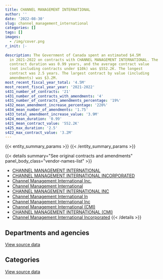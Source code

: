 ```yaml
---
title: CHANNEL MANAGEMENT INTERNATIONAL
author: ''
date: '2022-08-30'
slug: channel_management_international
categories: []
tags: []
images:
  - /img/cover.png
r_init: |-
  
description: The Government of Canada spent an estimated $4.5M
  in 2021-2022 on contracts with CHANNEL MANAGEMENT INTERNATIONAL. The average
  contract duration was 0.99 years, and the average contract value
  (not including contracts under $10k) was $552.2K. The longest
  contract was 2.5 years. The largest contract by value (including
  amendments) was $3.2M.
most_recent_fiscal_year_total: '4.5M'
most_recent_fiscal_year_year: '2021-2022'
s431_number_of_contracts: '21'
s431_number_of_contracts_with_amendments: '4'
s431_number_of_contracts_amendments_percentage: '19%'
s432_mean_amendment_increase_percentage: '220%'
s434_mean_number_of_amendments: '1.75'
s433_total_amendment_increase_value: '3.9M'
s424_mean_duration: '0.99'
s421_mean_contract_value: '552.2K'
s425_max_duration: '2.5'
s422_max_contract_value: '3.2M'
---
```


<script src="/rmarkdown-libs/htmlwidgets/htmlwidgets.js"></script>
<link href="/rmarkdown-libs/datatables-css/datatables-crosstalk.css" rel="stylesheet" />
<script src="/rmarkdown-libs/datatables-binding/datatables.js"></script>
<script src="/rmarkdown-libs/jquery/jquery-3.6.0.min.js"></script>
<link href="/rmarkdown-libs/dt-core-bootstrap/css/dataTables.bootstrap.min.css" rel="stylesheet" />
<link href="/rmarkdown-libs/dt-core-bootstrap/css/dataTables.bootstrap.extra.css" rel="stylesheet" />
<script src="/rmarkdown-libs/dt-core-bootstrap/js/jquery.dataTables.min.js"></script>
<script src="/rmarkdown-libs/dt-core-bootstrap/js/dataTables.bootstrap.min.js"></script>
<link href="/rmarkdown-libs/crosstalk/css/crosstalk.min.css" rel="stylesheet" />
<script src="/rmarkdown-libs/crosstalk/js/crosstalk.min.js"></script>
<script src="/rmarkdown-libs/htmlwidgets/htmlwidgets.js"></script>
<link href="/rmarkdown-libs/datatables-css/datatables-crosstalk.css" rel="stylesheet" />
<script src="/rmarkdown-libs/datatables-binding/datatables.js"></script>
<script src="/rmarkdown-libs/jquery/jquery-3.6.0.min.js"></script>
<link href="/rmarkdown-libs/dt-core-bootstrap/css/dataTables.bootstrap.min.css" rel="stylesheet" />
<link href="/rmarkdown-libs/dt-core-bootstrap/css/dataTables.bootstrap.extra.css" rel="stylesheet" />
<script src="/rmarkdown-libs/dt-core-bootstrap/js/jquery.dataTables.min.js"></script>
<script src="/rmarkdown-libs/dt-core-bootstrap/js/dataTables.bootstrap.min.js"></script>
<link href="/rmarkdown-libs/crosstalk/css/crosstalk.min.css" rel="stylesheet" />
<script src="/rmarkdown-libs/crosstalk/js/crosstalk.min.js"></script>

{{< entity_summary_params >}}
{{< /entity_summary_params >}}

{{< details summary="See original contracts and amendments" panel_body_class="vendor-names-list" >}}
- [CHANNEL MANAGEMENT INTERNATIONAL](https://search.open.canada.ca/en/ct/?sort=contract_value_f%20desc&page=1&search_text=%22CHANNEL%20MANAGEMENT%20INTERNATIONAL%22)
- [CHANNEL MANAGEMENT INTERNATIONAL INCORPORATED](https://search.open.canada.ca/en/ct/?sort=contract_value_f%20desc&page=1&search_text=%22CHANNEL%20MANAGEMENT%20INTERNATIONAL%20INCORPORATED%22)
- [Channel Management International Inc.](https://search.open.canada.ca/en/ct/?sort=contract_value_f%20desc&page=1&search_text=%22Channel%20Management%20International%20Inc.%22)
- [Channel Management International](https://search.open.canada.ca/en/ct/?sort=contract_value_f%20desc&page=1&search_text=%22Channel%20Management%20International%22)
- [CHANNEL MANAGEMENT INTERNATIONAL INC](https://search.open.canada.ca/en/ct/?sort=contract_value_f%20desc&page=1&search_text=%22CHANNEL%20MANAGEMENT%20INTERNATIONAL%20INC%22)
- [Channel Management International In](https://search.open.canada.ca/en/ct/?sort=contract_value_f%20desc&page=1&search_text=%22Channel%20Management%20International%20In%22)
- [Channel Management International Inc](https://search.open.canada.ca/en/ct/?sort=contract_value_f%20desc&page=1&search_text=%22Channel%20Management%20International%20Inc%22)
- [Channel Management International (CMI)](https://search.open.canada.ca/en/ct/?sort=contract_value_f%20desc&page=1&search_text=%22Channel%20Management%20International%20%28CMI%29%22)
- [CHANNEL MANAGEMENT INTERNATIONAL (CMI)](https://search.open.canada.ca/en/ct/?sort=contract_value_f%20desc&page=1&search_text=%22CHANNEL%20MANAGEMENT%20INTERNATIONAL%20%28CMI%29%22)
- [Channel Management International Incorporated](https://search.open.canada.ca/en/ct/?sort=contract_value_f%20desc&page=1&search_text=%22Channel%20Management%20International%20Incorporated%22)
{{< /details >}}

## Departments and agencies

<div id="htmlwidget-1" style="width:100%;height:auto;" class="datatables html-widget"></div>
<script type="application/json" data-for="htmlwidget-1">{"x":{"style":"bootstrap","filter":"none","vertical":false,"data":[["<a href=\"/departments/cbsa-asfc/\">Canada Border Services Agency<\/a>","<a href=\"/departments/dnd-mdn/\">National Defence<\/a>","<a href=\"/departments/ssc-spc/\">Shared Services Canada<\/a>"],[null,443895.64,638888.64],[1616.88,108396.31,282537.8],[36885.05,991707.8,830497.86],[29587.5,1464279.88,3016784.53]],"container":"<table class=\"table table-striped table-hover row-border order-column display\">\n  <thead>\n    <tr>\n      <th>Department<\/th>\n      <th>2018-2019<\/th>\n      <th>2019-2020<\/th>\n      <th>2020-2021<\/th>\n      <th>2021-2022<\/th>\n    <\/tr>\n  <\/thead>\n<\/table>","options":{"order":[[4,"desc"]],"pageLength":10,"autoWidth":true,"columnDefs":[{"targets":1,"render":"function(data, type, row, meta) {\n    return type !== 'display' ? data : DTWidget.formatCurrency(data, \"$\", 2, 3, \",\", \".\", true, null);\n  }"},{"targets":2,"render":"function(data, type, row, meta) {\n    return type !== 'display' ? data : DTWidget.formatCurrency(data, \"$\", 2, 3, \",\", \".\", true, null);\n  }"},{"targets":3,"render":"function(data, type, row, meta) {\n    return type !== 'display' ? data : DTWidget.formatCurrency(data, \"$\", 2, 3, \",\", \".\", true, null);\n  }"},{"targets":4,"render":"function(data, type, row, meta) {\n    return type !== 'display' ? data : DTWidget.formatCurrency(data, \"$\", 2, 3, \",\", \".\", true, null);\n  }"},{"width":"16%","targets":[1,2,3,4]},{"className":"dt-right","targets":[1,2,3,4]}],"orderClasses":false}},"evals":["options.columnDefs.0.render","options.columnDefs.1.render","options.columnDefs.2.render","options.columnDefs.3.render"],"jsHooks":[]}</script>
<p class="text-right">
<a href="https://github.com/GoC-Spending/contracts-data/tree/main/data/out/vendors/channel_management_international/summary_by_fiscal_year_by_department.csv" class="source-data-link btn btn-link">View source data</a>
</p>

## Categories

<div id="htmlwidget-2" style="width:100%;height:auto;" class="datatables html-widget"></div>
<script type="application/json" data-for="htmlwidget-2">{"x":{"style":"bootstrap","filter":"none","vertical":false,"data":[["<a href=\"/categories/facilities_and_construction/\">Facilities and construction<\/a>","<a href=\"/categories/defence/\">Defence<\/a>","<a href=\"/categories/information_technology/\">Information technology<\/a>"],[null,443895.64,638888.64],[null,108396.31,284154.68],[null,991707.8,867382.91],[29587.5,1464279.88,3016784.53]],"container":"<table class=\"table table-striped table-hover row-border order-column display\">\n  <thead>\n    <tr>\n      <th>Category<\/th>\n      <th>2018-2019<\/th>\n      <th>2019-2020<\/th>\n      <th>2020-2021<\/th>\n      <th>2021-2022<\/th>\n    <\/tr>\n  <\/thead>\n<\/table>","options":{"order":[[4,"desc"]],"dom":"t","pageLength":30,"autoWidth":true,"columnDefs":[{"targets":1,"render":"function(data, type, row, meta) {\n    return type !== 'display' ? data : DTWidget.formatCurrency(data, \"$\", 2, 3, \",\", \".\", true, null);\n  }"},{"targets":2,"render":"function(data, type, row, meta) {\n    return type !== 'display' ? data : DTWidget.formatCurrency(data, \"$\", 2, 3, \",\", \".\", true, null);\n  }"},{"targets":3,"render":"function(data, type, row, meta) {\n    return type !== 'display' ? data : DTWidget.formatCurrency(data, \"$\", 2, 3, \",\", \".\", true, null);\n  }"},{"targets":4,"render":"function(data, type, row, meta) {\n    return type !== 'display' ? data : DTWidget.formatCurrency(data, \"$\", 2, 3, \",\", \".\", true, null);\n  }"},{"width":"16%","targets":[1,2,3,4]},{"className":"dt-right","targets":[1,2,3,4]}],"orderClasses":false,"lengthMenu":[10,25,30,50,100]}},"evals":["options.columnDefs.0.render","options.columnDefs.1.render","options.columnDefs.2.render","options.columnDefs.3.render"],"jsHooks":[]}</script>
<p class="text-right">
<a href="https://github.com/GoC-Spending/contracts-data/tree/main/data/out/vendors/channel_management_international/summary_by_fiscal_year_by_category.csv" class="source-data-link btn btn-link">View source data</a>
</p>
